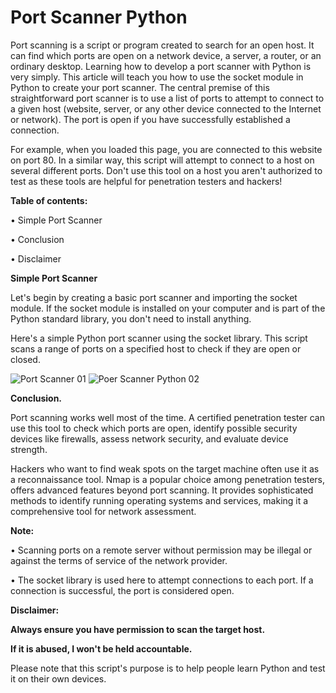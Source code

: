 # Port Scanner Python
 Port scanning is a script or program created to search for an open host. It can find which ports are open on a network device, a server, a router, or an ordinary desktop. Learning how to develop a port scanner with Python is very simply. 
This article will teach you how to use the socket module in Python to create your port scanner. The central premise of this straightforward port scanner is to use a list of ports to attempt to connect to a given host (website, server, or any other device connected to the Internet or network). The port is open if you have successfully established a connection.

For example, when you loaded this page, you are connected to this website on port 80. In a similar way, this script will attempt to connect to a host on several different ports. Don't use this tool on a host you aren't authorized to test as these tools are helpful for penetration testers and hackers!


**Table of contents:**

•	Simple Port Scanner

•	Conclusion

•	Disclaimer



**Simple Port Scanner**

Let's begin by creating a basic port scanner and importing the socket module. If the socket module is installed on your computer and is part of the Python standard library, you don't need to install anything.

Here's a simple Python port scanner using the socket library. This script scans a range of ports on a specified host to check if they are open or closed.

![Port Scanner 01](https://github.com/user-attachments/assets/fee81037-70a5-4193-bd4d-26561a00f913)
![Poer Scanner Python 02](https://github.com/user-attachments/assets/623d0d5d-168b-4937-85b9-0f04ffabc7c2)



**Conclusion.**

Port scanning works well most of the time. A certified penetration tester can use this tool to check which ports are open, identify possible security devices like firewalls, assess network security, and evaluate device strength.

Hackers who want to find weak spots on the target machine often use it as a reconnaissance tool.
Nmap is a popular choice among penetration testers, offers advanced features beyond port scanning. It provides sophisticated methods to identify running operating systems and services, making it a comprehensive tool for network assessment.


**Note:**

•	Scanning ports on a remote server without permission may be illegal or against the terms of service of the network provider. 

•	The socket library is used here to attempt connections to each port. If a connection is successful, the port is considered open.



**Disclaimer:**

**Always ensure you have permission to scan the target host.**

**If it is abused, I won't be held accountable.**


Please note that this script's purpose is to help people learn Python and test it on their own devices. 


